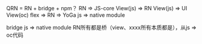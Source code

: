 QRN = RN + bridge + npm？
RN => JS-core
View(js) => RN View(js) => UI View(oc)
flex => RN => YoGa
js => native module

bridge 
js => native module
RN所有都是桥（view、xxxx所有本质都是），从js => oc代码